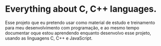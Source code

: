 # Everything about C, C++ languages.

Esse projeto que eu pretendo usar como material de estudo e treinamento para meu desenvolvimento com programação, e ao mesmo tempo documentar oque estou aprendendo enquanto desenvolvo esse projeto, usando as linguagens C, C++ e JavaScript.
